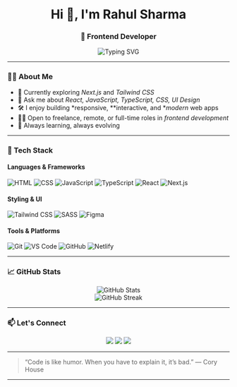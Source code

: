 <h1 align="center">Hi 👋, I'm Rahul Sharma</h1>
<h3 align="center">🚀 Frontend Developer </h3>

<p align="center">
  <img src="https://readme-typing-svg.demolab.com?font=Fira+Code&size=22&pause=1000&center=true&vCenter=true&width=435&lines=Frontend+Developer;React+%7C+JavaScript+%7C+UI%2FUX+Enthusiast;Clean+Code+%7C+Modern+Designs+%F0%9F%92%BB" alt="Typing SVG" />
</p>

---

### 🧑‍💻 About Me

- 🌱 Currently exploring *Next.js* and *Tailwind CSS*
- 💬 Ask me about *React, JavaScript, TypeScript, CSS, UI Design*
- 🛠 I enjoy building *responsive, **interactive, and **modern* web apps
- 👨‍💼 Open to freelance, remote, or full-time roles in *frontend development*
- 🧠 Always learning, always evolving

---

### 🚀 Tech Stack

#### Languages & Frameworks  
![HTML](https://img.shields.io/badge/-HTML5-E34F26?style=flat&logo=html5&logoColor=white)
![CSS](https://img.shields.io/badge/-CSS3-1572B6?style=flat&logo=css3)
![JavaScript](https://img.shields.io/badge/-JavaScript-F7DF1E?style=flat&logo=javascript&logoColor=black)
![TypeScript](https://img.shields.io/badge/-TypeScript-007ACC?style=flat&logo=typescript)
![React](https://img.shields.io/badge/-React-61DAFB?style=flat&logo=react)
![Next.js](https://img.shields.io/badge/-Next.js-000000?style=flat&logo=next.js)

#### Styling & UI
![Tailwind CSS](https://img.shields.io/badge/-Tailwind%20CSS-38B2AC?style=flat&logo=tailwind-css)
![SASS](https://img.shields.io/badge/-SASS-CC6699?style=flat&logo=sass)
![Figma](https://img.shields.io/badge/-Figma-F24E1E?style=flat&logo=figma)

#### Tools & Platforms  
![Git](https://img.shields.io/badge/-Git-F05032?style=flat&logo=git&logoColor=white)
![VS Code](https://img.shields.io/badge/-VS%20Code-007ACC?style=flat&logo=visual-studio-code)
![GitHub](https://img.shields.io/badge/-GitHub-181717?style=flat&logo=github)
![Netlify](https://img.shields.io/badge/-Netlify-00C7B7?style=flat&logo=netlify)

---

### 📈 GitHub Stats

<p align="center">
  <img src="https://github-readme-stats.vercel.app/api?username=rahulsharma&show_icons=true&theme=radical" alt="GitHub Stats" />
  <br />
  <img src="https://github-readme-streak-stats.herokuapp.com/?user=rahulsharma&theme=radical" alt="GitHub Streak" />
</p>

---

### 📫 Let's Connect

<p align="center">
  <a href="https://www.linkedin.com/in/rahulsharma-dev/" target="_blank"><img src="https://img.shields.io/badge/-LinkedIn-blue?style=flat&logo=linkedin" /></a>
  <a href="mailto:rahul.sharma.dev@gmail.com"><img src="https://img.shields.io/badge/-Email-D14836?style=flat&logo=gmail&logoColor=white" /></a>
  <a href="https://rahulsharma.dev" target="_blank"><img src="https://img.shields.io/badge/-Portfolio-000?style=flat&logo=vercel&logoColor=white" /></a>
</p>

---

> “Code is like humor. When you have to explain it, it’s bad.” — Cory House

---

